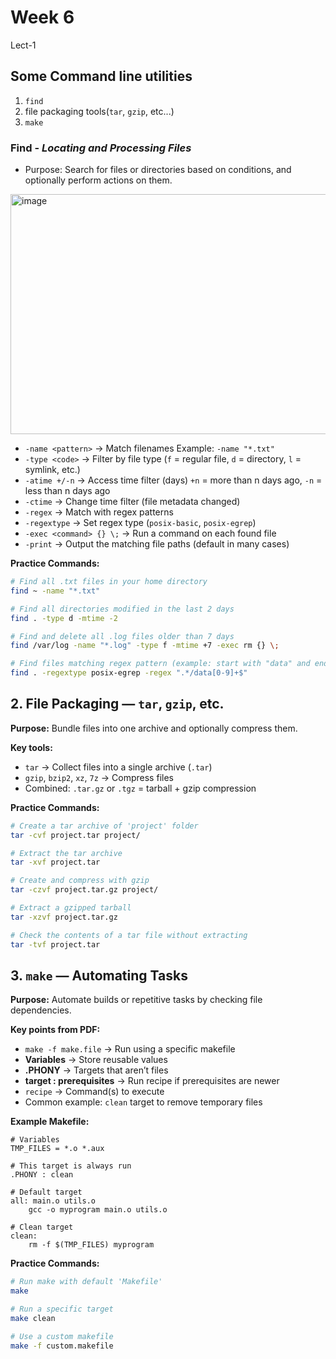 # Week 6

Lect-1
## Some Command line utilities
1. `find`
2. file packaging tools(`tar`, `gzip`, etc...)
3. `make`


### Find - _Locating and Processing Files_
- Purpose: Search for files or directories based on conditions, and optionally perform actions on them.
<img width="976" height="384" alt="image" src="https://github.com/user-attachments/assets/18c9607f-22de-4a81-a512-0a77d6e31f54" />


* `-name <pattern>` → Match filenames
  Example: `-name "*.txt"`
* `-type <code>` → Filter by file type
  (`f` = regular file, `d` = directory, `l` = symlink, etc.)
* `-atime +/-n` → Access time filter (days)
  `+n` = more than n days ago, `-n` = less than n days ago
* `-ctime` → Change time filter (file metadata changed)
* `-regex` → Match with regex patterns
* `-regextype` → Set regex type (`posix-basic`, `posix-egrep`)
* `-exec <command> {} \;` → Run a command on each found file
* `-print` → Output the matching file paths (default in many cases)

**Practice Commands:**

```bash
# Find all .txt files in your home directory
find ~ -name "*.txt"

# Find all directories modified in the last 2 days
find . -type d -mtime -2

# Find and delete all .log files older than 7 days
find /var/log -name "*.log" -type f -mtime +7 -exec rm {} \;

# Find files matching regex pattern (example: start with "data" and end with a number)
find . -regextype posix-egrep -regex ".*/data[0-9]+$"
```

## **2. File Packaging — `tar`, `gzip`, etc.**

**Purpose:** Bundle files into one archive and optionally compress them.

**Key tools:**

* `tar` → Collect files into a single archive (`.tar`)
* `gzip`, `bzip2`, `xz`, `7z` → Compress files
* Combined: `.tar.gz` or `.tgz` = tarball + gzip compression

**Practice Commands:**

```bash
# Create a tar archive of 'project' folder
tar -cvf project.tar project/

# Extract the tar archive
tar -xvf project.tar

# Create and compress with gzip
tar -czvf project.tar.gz project/

# Extract a gzipped tarball
tar -xzvf project.tar.gz

# Check the contents of a tar file without extracting
tar -tvf project.tar
```


## **3. `make` — Automating Tasks**

**Purpose:** Automate builds or repetitive tasks by checking file dependencies.

**Key points from PDF:**

* `make -f make.file` → Run using a specific makefile
* **Variables** → Store reusable values
* **.PHONY** → Targets that aren’t files
* **target : prerequisites** → Run recipe if prerequisites are newer
* `recipe` → Command(s) to execute
* Common example: `clean` target to remove temporary files

**Example Makefile:**

```make
# Variables
TMP_FILES = *.o *.aux

# This target is always run
.PHONY : clean

# Default target
all: main.o utils.o
	gcc -o myprogram main.o utils.o

# Clean target
clean:
	rm -f $(TMP_FILES) myprogram
```

**Practice Commands:**

```bash
# Run make with default 'Makefile'
make

# Run a specific target
make clean

# Use a custom makefile
make -f custom.makefile
```
























